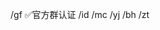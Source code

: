 /gf ✅官方群认证
/id 
/mc 
/yj
/bh 
/zt
<!---
xiaoxiaofeng88/xiaoxiaofeng88 is a ✨ special ✨ repository because its `README.md` (this file) appears on your GitHub profile.
You can click the Preview link to take a look at your changes.
---

